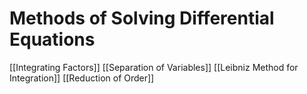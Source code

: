 # Methods of Solving Differential Equations
[[Integrating Factors]]
[[Separation of Variables]]
[[Leibniz Method for Integration]]
[[Reduction of Order]]